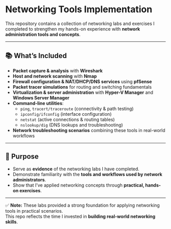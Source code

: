 # Networking Tools Implementation

This repository contains a collection of networking labs and exercises I completed to strengthen my hands-on experience with **network administration tools and concepts**.

---

## 📚 What’s Included
- **Packet capture & analysis** with **Wireshark**  
- **Host and network scanning** with **Nmap**  
- **Firewall configuration & NAT/DHCP/DNS services** using **pfSense**  
- **Packet tracer simulations** for routing and switching fundamentals  
- **Virtualization & server administration** with **Hyper-V Manager** and **Windows Server Manager**  
- **Command-line utilities**:  
  - `ping`, `tracert/traceroute` (connectivity & path testing)  
  - `ipconfig/ifconfig` (interface configuration)  
  - `netstat` (active connections & routing tables)  
  - `nslookup/dig` (DNS lookups and troubleshooting)  
- **Network troubleshooting scenarios** combining these tools in real-world workflows

---

## 🎯 Purpose
- Serve as **evidence** of the networking labs I have completed.  
- Demonstrate familiarity with the **tools and workflows used by network administrators**.  
- Show that I’ve applied networking concepts through **practical, hands-on exercises**.

---

✅ **Note:** These labs provided a strong foundation for applying networking tools in practical scenarios.  
This repo reflects the time I invested in **building real-world networking skills**.
